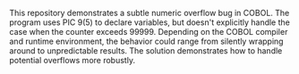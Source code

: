 This repository demonstrates a subtle numeric overflow bug in COBOL.  The program uses PIC 9(5) to declare variables, but doesn't explicitly handle the case when the counter exceeds 99999. Depending on the COBOL compiler and runtime environment, the behavior could range from silently wrapping around to unpredictable results.  The solution demonstrates how to handle potential overflows more robustly.